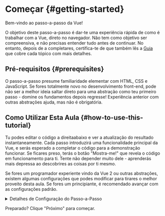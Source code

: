 # Começar {#getting-started}

Bem-vindo ao passo-a-passo da Vue!

O objetivo deste passo-a-passo é dar-te uma experiência rápida de como é trabalhar com a Vue, direto no navegador. Não tem como objetivo ser compreensiva, e não precisas entender tudo antes de continuar. No entanto, depois de a completares, certifica-te de que também lês a <a target="_blank" href="/guide/introduction.html">Guia</a> que cobre cada tópico com mais detalhes.

## Pré-requisitos {#prerequisites}

O passo-a-passo presume familiaridade elementar com HTML, CSS e JavaScript. Se fores totalmente novo no desenvolvimento front-end, pode não ser a melhor ideia saltar direto para uma abstração como teu primeiro passo - domine os fundamentos depois regresse! Experiência anterior com outras abstrações ajuda, mas não é obrigatória.

## Como Utilizar Esta Aula {#how-to-use-this-tutorial}

Tu podes editar o código <span class="wide">a direita</span><span class="narrow">abaixo</span> e ver a atualização do resultado instantaneamente. Cada passo introduzirá uma funcionalidade principal da Vue, e serás esperado a completar o código para a demonstração funcionar. Se ficares preso, terás o botão "Mostra-me!" que revela o código em funcionamento para ti. Tente não depender muito dele - aprenderás mais depressa ao descobrires as coisas por ti mesmo.

Se fores um programador experiente vindo da Vue 2 ou outras abstrações, existem algumas configurações que podes modificar para tirares o melhor proveito desta aula. Se fores um principiante, é recomendado avançar com as configurações padrão.

<details>
<summary>Detalhes de Configuração do Passo-a-Passo</summary>

- A Vue oferece dois estilos de API: API de Opções e API de Composição. Este passo-a-passo está desenhado para funcionar com ambas - podes escolher o teu estilo preferido utilizando os interruptores **Preferência de API** no topo. <a target="_blank" href="/guide/introduction.html#api-styles">Aprenda mais a respeito dos estilos de API</a>.

- Tu também podes trocar entre modo de Componente de Ficheiro Único (SFC, sigla em Inglês) ou mode de HTML. O primeiro mostrará os exemplos de código no formato <a target="_blank" href="/guide/introduction.html#single-file-components">Componente de Ficheiro Único</a> (SFC, sigla em Inglês), que é o que a maioria dos programadores utilizam quando eles utilizam a Vue com uma etapa de construção. O modo de HTML mostra a utilização sem uma etapa de construção.

</details>

Preparado? Clique "Próximo" para começar.
